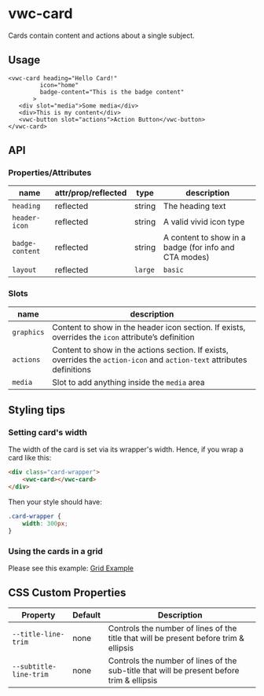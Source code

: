 # vwc-card

Cards contain content and actions about a single subject.

## Usage

```
<vwc-card heading="Hello Card!"
         icon="home"
         badge-content="This is the badge content"
       >
   <div slot="media">Some media</div>
   <div>This is my content</div>
   <vwc-button slot="actions">Action Button</vwc-button>
</vwc-card>
```

## API


### Properties/Attributes

|name|attr/prop/reflected|type|description|
|--- |--- |--- |--- |
|`heading`|reflected|string|The heading text|
|`header-icon`|reflected|string|A valid vivid icon type|
|`badge-content`|reflected|string|A content to show in a badge (for info and CTA modes)|
|`layout`|reflected|`large` | `basic`|Sets large or basic heading and header icon. Basic is the default.|

### Slots

|name|description|
|--- |--- |
|`graphics`|Content to show in the header icon section. If exists, overrides the `icon` attribute’s definition|
|`actions`|Content to show in the actions section. If exists, overrides the `action-icon` and `action-text` attributes definitions|
|`media`|Slot to add anything inside the `media` area|

## Styling tips

### Setting card's width

The width of the card is set via its wrapper's width.  Hence, if you wrap a card like this:

```html
<div class="card-wrapper">
	<vwc-card></vwc-card>
</div>
```

Then your style should have: 
```css
.card-wrapper {
	width: 300px;
}
```

### Using the cards in a grid

Please see this example: [Grid Example](https://vivid.vonage.com?path=/story/alpha-components-card--in-a-grid)

## CSS Custom Properties

| Property                       | Default                                          | Description                                      |
|--------------------------------|--------------------------------------------------|--------------------------------------------------|
| `--title-line-trim` | none | Controls the number of lines of the title that will be present before trim & ellipsis |
| `--subtitle-line-trim` | none | Controls the number of lines of the sub-title that will be present before trim & ellipsis |
